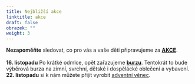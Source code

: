 ```yaml
---
title: Nejbližší akce
linktitle: akce
draft: false
obrazek: ""
weight: 3
---
```

**Nezapoměňte** sledovat, co pro vás a vaše děti připravujeme za **[AKCE](https://www.brezanek.cz/akce/)**.\
\
[](https://www.brezanek.cz/kempy/)**16. listopadu**  Po krátké odmlce, opět zařazujeme **[burzu](https://www.brezanek.cz/akce/)**. Tentokrát to bude výběrová burza na zimní, svrchní, dětské i dospělácké oblečení a vybavení.\
**22. listopadu** si k nám můžete přijít vyrobit [adventní věnec](https://www.brezanek.cz/akce/).